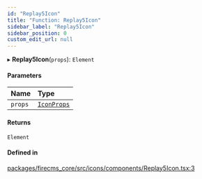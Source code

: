 ```yaml
---
id: "Replay5Icon"
title: "Function: Replay5Icon"
sidebar_label: "Replay5Icon"
sidebar_position: 0
custom_edit_url: null
---
```


▸ **Replay5Icon**(`props`): `Element`

#### Parameters

| Name | Type |
| :------ | :------ |
| `props` | [`IconProps`](../types/IconProps.md) |

#### Returns

`Element`

#### Defined in

[packages/firecms_core/src/icons/components/Replay5Icon.tsx:3](https://github.com/FireCMSco/firecms/blob/d45f3739/packages/firecms_core/src/icons/components/Replay5Icon.tsx#L3)
